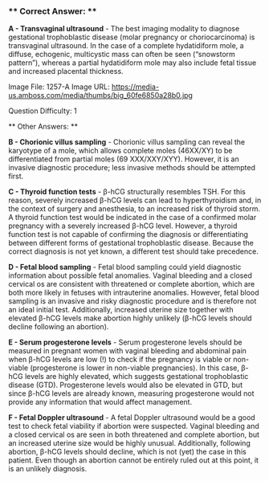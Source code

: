 ### ** Correct Answer: **

**A - Transvaginal ultrasound** - The best imaging modality to diagnose gestational trophoblastic disease (molar pregnancy or choriocarcinoma) is transvaginal ultrasound. In the case of a complete hydatidiform mole, a diffuse, echogenic, multicystic mass can often be seen (“snowstorm pattern”), whereas a partial hydatidiform mole may also include fetal tissue and increased placental thickness.

Image File: 1257-A
Image URL: https://media-us.amboss.com/media/thumbs/big_60fe6850a28b0.jpg

Question Difficulty: 1

** Other Answers: **

**B - Chorionic villus sampling** - Chorionic villus sampling can reveal the karyotype of a mole, which allows complete moles (46XX/XY) to be differentiated from partial moles (69 XXX/XXY/XYY). However, it is an invasive diagnostic procedure; less invasive methods should be attempted first.

**C - Thyroid function tests** - β-hCG structurally resembles TSH. For this reason, severely increased β-hCG levels can lead to hyperthyroidism and, in the context of surgery and anesthesia, to an increased risk of thyroid storm. A thyroid function test would be indicated in the case of a confirmed molar pregnancy with a severely increased β-hCG level. However, a thyroid function test is not capable of confirming the diagnosis or differentiating between different forms of gestational trophoblastic disease. Because the correct diagnosis is not yet known, a different test should take precedence.

**D - Fetal blood sampling** - Fetal blood sampling could yield diagnostic information about possible fetal anomalies. Vaginal bleeding and a closed cervical os are consistent with threatened or complete abortion, which are both more likely in fetuses with intrauterine anomalies. However, fetal blood sampling is an invasive and risky diagnostic procedure and is therefore not an ideal initial test. Additionally, increased uterine size together with elevated β-hCG levels make abortion highly unlikely (β-hCG levels should decline following an abortion).

**E - Serum progesterone levels** - Serum progesterone levels should be measured in pregnant women with vaginal bleeding and abdominal pain when β-hCG levels are low (!) to check if the pregnancy is viable or non-viable (progesterone is lower in non-viable pregnancies). In this case, β-hCG levels are highly elevated, which suggests gestational trophoblastic disease (GTD). Progesterone levels would also be elevated in GTD, but since β-hCG levels are already known, measuring progesterone would not provide any information that would affect management.

**F - Fetal Doppler ultrasound** - A fetal Doppler ultrasound would be a good test to check fetal viability if abortion were suspected. Vaginal bleeding and a closed cervical os are seen in both threatened and complete abortion, but an increased uterine size would be highly unusual. Additionally, following abortion, β-hCG levels should decline, which is not (yet) the case in this patient. Even though an abortion cannot be entirely ruled out at this point, it is an unlikely diagnosis.

